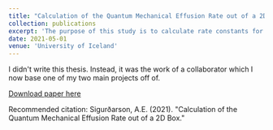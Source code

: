 ```yaml
---
title: "Calculation of the Quantum Mechanical Effusion Rate out of a 2D Box"
collection: publications
excerpt: 'The purpose of this study is to calculate rate constants for effusion of a particle described by quantum mechanics. The results from this study will hopefully be able to be used to compare different formulations of quantum transition state theories.'
date: 2021-05-01
venue: 'University of Iceland'
---
```

I didn't write this thesis. Instead, it was the work of a collaborator which I now base one of my two main projects off of. 

[Download paper here](http://mohan-s1.github.io/files/Alec-Calculation_of_Quantum_Mechanical_Effusion_Rates.pdf)

Recommended citation: Sigurðarson, A.E. (2021). "Calculation of the Quantum Mechanical Effusion Rate out of a 2D Box." 

